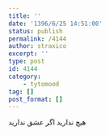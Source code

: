 ```yaml
---
title: ''
date: '1396/6/25 14:51:00'
status: publish
permalink: /4144
author: straxico
excerpt: ''
type: post
id: 4144
category:
    - tytomood
tag: []
post_format: []
---
```

هیچ ندارید اگر عشق ندارید
